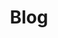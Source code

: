 ---
layout: child_layout/blog
title: Blog
permalink: /blog/
hero_image: /assets/img/content/heroes/kumiko@2x.png
---